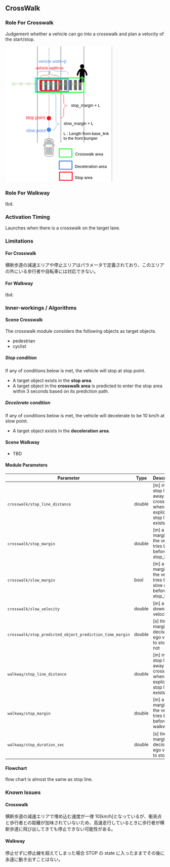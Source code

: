 ## CrossWalk

### Role For Crosswalk

Judgement whether a vehicle can go into a crosswalk and plan a velocity of the start/stop.

![crosswalk](docs/crosswalk/crosswalk.png)

### Role For Walkway

tbd.

### Activation Timing

Launches when there is a crosswalk on the target lane.

### Limitations

#### For Crosswalk

横断歩道の減速エリアや停止エリアはパラメータで定義されており、このエリアの外にいる歩行者や自転車には対応できない。

#### For Walkway

tbd.

### Inner-workings / Algorithms

#### Scene Crosswalk

The crosswalk module considers the following objects as target objects.

- pedestrian
- cyclist

##### Stop condition

If any of conditions below is met, the vehicle will stop at stop point.

- A target object exists in the **stop area**.
- A target object in the **crosswalk area** is predicted to enter the stop area within 3 seconds based on its prediction path.

##### Decelerate condition

If any of conditions below is met, the vehicle will decelerate to be 10 km/h at slow point.

- A target object exists in the **deceleration area**.

#### Scene Walkway

- TBD

#### Module Parameters

| Parameter                                                | Type   | Description                                                              |
| -------------------------------------------------------- | ------ | ------------------------------------------------------------------------ |
| `crosswalk/stop_line_distance`                           | double | [m] make stop line away from crosswalk when no explicit stop line exists |
| `crosswalk/stop_margin`                                  | double | [m] a margin that the vehicle tries to stop before stop_line             |
| `crosswalk/slow_margin`                                  | bool   | [m] a margin that the vehicle tries to slow down before stop_line        |
| `crosswalk/slow_velocity`                                | double | [m] a slow down velocity                                                 |
| `crosswalk/stop_predicted_object_prediction_time_margin` | double | [s] time margin for decision of ego vehicle to stop or not               |
| `walkway/stop_line_distance`                             | double | [m] make stop line away from crosswalk when no explicit stop line exists |
| `walkway/stop_margin`                                    | double | [m] a margin that the vehicle tries to stop before walkway               |
| `walkway/stop_duration_sec`                              | double | [s] time margin for decision of ego vehicle to stop                      |

#### Flowchart

flow chart is almost the same as stop line.

### Known Issues

#### Crosswalk

横断歩道の減速エリアで埋め込む速度が一律 10[km/h]となっているが、衝突点と歩行者との距離が加味されていないため、高速走行しているときに歩行者が横断歩道に飛び出してきても停止できない可能性がある。

#### Walkway

停止せずに停止線を超えてしまった場合 STOP の state に入ったままでその後に永遠に動き出すことはない。

